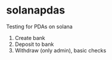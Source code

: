 # solanapdas
Testing for PDAs on solana
1. Create bank
2. Deposit to bank
3. Withdraw (only admin), basic checks
